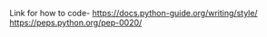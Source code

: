 Link for how to code- 
https://docs.python-guide.org/writing/style/ 
https://peps.python.org/pep-0020/

